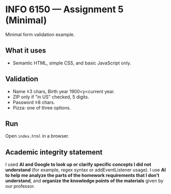 # INFO 6150 — Assignment 5 (Minimal)

Minimal form validation example.

## What it uses
- Semantic HTML, simple CSS, and basic JavaScript only.

## Validation
- Name ≥3 chars, Birth year 1900<y<current year.
- ZIP only if "in US" checked, 5 digits.
- Password ≥8 chars.
- Pizza: one of three options.

## Run
Open `index.html` in a browser.

## Academic integrity statement
I used **AI and Google to look up or clarify specific concepts I did not understand** (for example, regex syntax or addEventListener usage).
I use **AI to help me analyze the parts of the homework requirements that I don’t understand**, and **organize the knowledge points of the materials** given by our professor.